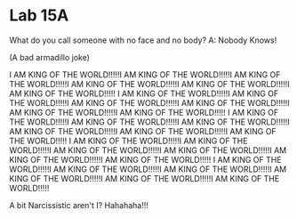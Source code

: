 # Lab 15A

What do you call someone with no face and no body?  A: Nobody Knows!

(A bad armadillo joke)

I AM KING OF THE WORLD!!!!!I AM KING OF THE WORLD!!!!!I AM KING OF THE WORLD!!!!!I AM KING OF THE WORLD!!!!!I AM KING OF THE WORLD!!!!!I AM KING OF THE WORLD!!!!!
I AM KING OF THE WORLD!!!!!I AM KING OF THE WORLD!!!!!I AM KING OF THE WORLD!!!!!I AM KING OF THE WORLD!!!!!I AM KING OF THE WORLD!!!!!I AM KING OF THE WORLD!!!!!
I AM KING OF THE WORLD!!!!!I AM KING OF THE WORLD!!!!!I AM KING OF THE WORLD!!!!!I AM KING OF THE WORLD!!!!!I AM KING OF THE WORLD!!!!!I AM KING OF THE WORLD!!!!!
I AM KING OF THE WORLD!!!!!I AM KING OF THE WORLD!!!!!I AM KING OF THE WORLD!!!!!I AM KING OF THE WORLD!!!!!I AM KING OF THE WORLD!!!!!I AM KING OF THE WORLD!!!!!
I AM KING OF THE WORLD!!!!!I AM KING OF THE WORLD!!!!!I AM KING OF THE WORLD!!!!!I AM KING OF THE WORLD!!!!!I AM KING OF THE WORLD!!!!!I AM KING OF THE WORLD!!!!!

A bit Narcissistic aren't I?  Hahahaha!!!
